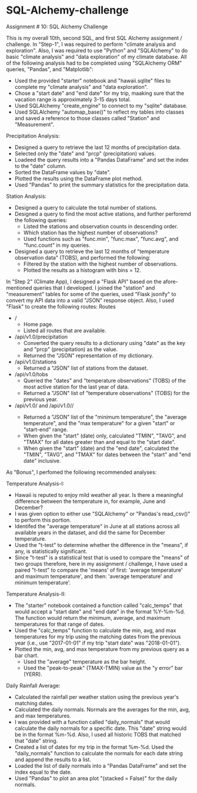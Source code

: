 # SQL-Alchemy-challenge
Assignment # 10: SQL Alchemy Challenge

This is my overall 10th, second SQL, and first SQL Alchemy assignment / challenge. In "Step-1", I was required to perform "climate analysis and exploration". Also, I was required to use "Python" and "SQLAlchemy" to do basic "climate analysis" and "data exploration" of my climate database. All of the following analysis had to be completed using "SQLAlchemy ORM" queries, "Pandas", and "Matplotlib":
* Used the provided "starter" notebook and "hawaii.sqlite" files to complete my "climate analysis" and "data exploration".
* Chose a "start date" and "end date" for my trip, maaking sure that the vacation range is approximately 3-15 days total.
* Used SQLAlchemy "create_engine" to connect to my "sqlite" database.
* Used SQLAlchemy "automap_base()" to reflect my tables into classes and saved a reference to those classes called "Station" and "Measurement".

Precipitation Analysis:
* Designed a query to retrieve the last 12 months of precipitation data.
* Selected only the "date" and "prcp" (precipitation) values.
* Loadeed the query results into a "Pandas DataFrame" and set the index to the "date" column.
* Sorted the DataFrame values by "date".
* Plotted the results using the DataFrame plot method.
* Used "Pandas" to print the summary statistics for the precipitation data.

Station Analysis:
* Designed a query to calculate the total number of stations.
* Designed a query to find the most active stations, and further perforemd the following queries:
	- Listed the stations and observation counts in descending order.
	- Which station has the highest number of observations?
	- Used functions such as "func.min", "func.max", "func.avg", and "func.count" in my queries.
* Designed a query to retrieve the last 12 months of "temperature observation data" (TOBS), and performed the following:
	- Filtered by the station with the highest number of observations.
	- Plotted the results as a histogram with bins = 12.

In "Step 2" (Climate App), I designed a "Flask API" based on the afore-mentioned queries that I developed. I joined the "station" and "measurement" tables for some of the queries, used "Flask jsonify" to convert my API data into a valid "JSON" response object. Also, I used "Flask" to create the following routes:
Routes
* /
	- Home page.
	- Listed all routes that are available.
* /api/v1.0/precipitation
	- Converted the query results to a dictionary using "date" as the key and "prcp" (precipitation) as the value.
	- Returned the "JSON" representation of my dictionary.
* /api/v1.0/stations
	- Returned a "JSON" list of stations from the dataset.
* /api/v1.0/tobs
	- Queried the "dates" and "temperature observations" (TOBS) of the most active station for the last year of data.
	- Returned a "JSON" list of "temperature observations" (TOBS) for the previous year.
* /api/v1.0/<start> and /api/v1.0/<start>/<end>
	- Returned a "JSON" list of the "minimum temperature", the "average temperature", and the "max temperature" for a given "start" or "start-end" range.
	- When given the "start"  (date) only, calculated "TMIN", "TAVG", and "TMAX" for all dates greater than and equal to the "start date".
	- When given the "start" (date) and the "end date", calculated the "TMIN", "TAVG", and "TMAX" for dates between the "start" and "end date" inclusive.

As "Bonus", I perfomed the following recommended analyses:

Temperature Analysis-I:
* Hawaii is reputed to enjoy mild weather all year. Is there a meaningful difference between the temperature in, for example, June and December?
* I was given option to either use "SQLAlchemy" or "Pandas's read_csv()" to perform this portion.
* Identifed the "average temperature" in June at all stations across all available years in the dataset, and did the same for December temperature.
* Used the "t-test" to determine whether the difference in the "means", if any, is statistically significant.
* Since "t-test" is a statistical test that is used to compare the "means" of two groups therefore, here in my assignment / challenge, I have used a paired "t-test" to compare the 'means' of first: 'average temperature' and maximum temperature', and then: 'average temperature' and minimum temperature'.

Temperature Analysis-II:
* The "starter" notebook contained a function called "calc_temps" that would accept a "start date" and "end date" in the format %Y-%m-%d. The function would return the minimum, average, and maximum temperatures for that range of dates.
* Used the "calc_temps" function to calculate the min, avg, and max temperatures for my trip using the matching dates from the previous year (i.e., use "2017-01-01" if my trip "start date" was "2018-01-01").
* Plotted the min, avg, and max temperature from my previous query as a bar chart.
	- Used the "average" temperature as the bar height.
	- Used the "peak-to-peak" (TMAX-TMIN) value as the "y error" bar (YERR).

Daily Rainfall Average:
* Calculated the rainfall per weather station using the previous year's matching dates.
* Calculated the daily normals. Normals are the averages for the min, avg, and max temperatures.
* I was provided with a function called "daily_normals" that would calculate the daily normals for a specific date. This "date" string would be in the format %m-%d. Also, I used all historic TOBS that matched that "date" string.
* Created a list of dates for my trip in the format %m-%d. Used the "daily_normals" function to calculate the normals for each date string and append the results to a list.
* Loaded the list of daily normals into a "Pandas DataFrame" and set the index equal to the date.
* Used "Pandas" to plot an area plot "(stacked = False)" for the daily normals.